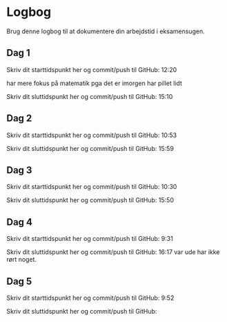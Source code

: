 # Logbog

Brug denne logbog til at dokumentere din arbejdstid i eksamensugen.

## Dag 1

Skriv dit starttidspunkt her og commit/push til GitHub: 12:20

har mere fokus på matematik pga det er imorgen har pillet lidt

Skriv dit sluttidspunkt her og commit/push til GitHub: 15:10

## Dag 2

Skriv dit starttidspunkt her og commit/push til GitHub: 10:53

Skriv dit sluttidspunkt her og commit/push til GitHub: 15:59

## Dag 3

Skriv dit starttidspunkt her og commit/push til GitHub: 10:30

Skriv dit sluttidspunkt her og commit/push til GitHub: 15:50

## Dag 4

Skriv dit starttidspunkt her og commit/push til GitHub: 9:31

Skriv dit sluttidspunkt her og commit/push til GitHub: 16:17 var ude har ikke rørt noget.

## Dag 5

Skriv dit starttidspunkt her og commit/push til GitHub: 9:52

Skriv dit sluttidspunkt her og commit/push til GitHub:
